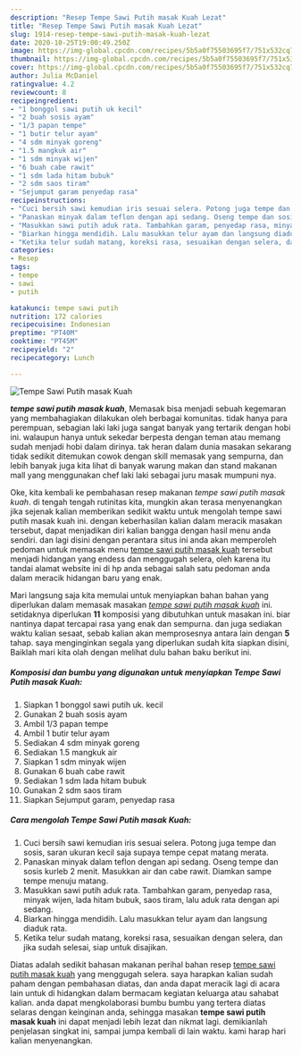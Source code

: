```yaml
---
description: "Resep Tempe Sawi Putih masak Kuah Lezat"
title: "Resep Tempe Sawi Putih masak Kuah Lezat"
slug: 1914-resep-tempe-sawi-putih-masak-kuah-lezat
date: 2020-10-25T19:00:49.250Z
image: https://img-global.cpcdn.com/recipes/5b5a0f75503695f7/751x532cq70/tempe-sawi-putih-masak-kuah-foto-resep-utama.jpg
thumbnail: https://img-global.cpcdn.com/recipes/5b5a0f75503695f7/751x532cq70/tempe-sawi-putih-masak-kuah-foto-resep-utama.jpg
cover: https://img-global.cpcdn.com/recipes/5b5a0f75503695f7/751x532cq70/tempe-sawi-putih-masak-kuah-foto-resep-utama.jpg
author: Julia McDaniel
ratingvalue: 4.2
reviewcount: 8
recipeingredient:
- "1 bonggol sawi putih uk kecil"
- "2 buah sosis ayam"
- "1/3 papan tempe"
- "1 butir telur ayam"
- "4 sdm minyak goreng"
- "1.5 mangkuk air"
- "1 sdm minyak wijen"
- "6 buah cabe rawit"
- "1 sdm lada hitam bubuk"
- "2 sdm saos tiram"
- "Sejumput garam penyedap rasa"
recipeinstructions:
- "Cuci bersih sawi kemudian iris sesuai selera. Potong juga tempe dan sosis, saran ukuran kecil saja supaya tempe cepat matang merata."
- "Panaskan minyak dalam teflon dengan api sedang. Oseng tempe dan sosis kurleb 2 menit. Masukkan air dan cabe rawit. Diamkan sampe tempe menuju matang."
- "Masukkan sawi putih aduk rata. Tambahkan garam, penyedap rasa, minyak wijen, lada hitam bubuk, saos tiram, lalu aduk rata dengan api sedang."
- "Biarkan hingga mendidih. Lalu masukkan telur ayam dan langsung diaduk rata."
- "Ketika telur sudah matang, koreksi rasa, sesuaikan dengan selera, dan jika sudah selesai, siap untuk disajikan."
categories:
- Resep
tags:
- tempe
- sawi
- putih

katakunci: tempe sawi putih 
nutrition: 172 calories
recipecuisine: Indonesian
preptime: "PT40M"
cooktime: "PT45M"
recipeyield: "2"
recipecategory: Lunch

---
```



![Tempe Sawi Putih masak Kuah](https://img-global.cpcdn.com/recipes/5b5a0f75503695f7/751x532cq70/tempe-sawi-putih-masak-kuah-foto-resep-utama.jpg)

<b><i>tempe sawi putih masak kuah</i></b>, Memasak bisa menjadi sebuah kegemaran yang membahagiakan dilakukan oleh berbagai komunitas. tidak hanya para perempuan, sebagian laki laki juga sangat banyak yang tertarik dengan hobi ini. walaupun hanya untuk sekedar berpesta dengan teman atau memang sudah menjadi hobi dalam dirinya. tak heran dalam dunia masakan sekarang tidak sedikit ditemukan cowok dengan skill memasak yang sempurna, dan lebih banyak juga kita lihat di banyak warung makan dan stand makanan mall yang menggunakan chef laki laki sebagai juru masak mumpuni nya.



Oke, kita kembali ke pembahasan resep makanan <i>tempe sawi putih masak kuah</i>. di tengah tengah rutinitas kita, mungkin akan terasa menyenangkan jika sejenak kalian memberikan sedikit waktu untuk mengolah tempe sawi putih masak kuah ini. dengan keberhasilan kalian dalam meracik masakan tersebut, dapat menjadikan diri kalian bangga dengan hasil menu anda sendiri. dan lagi disini dengan perantara situs ini anda akan memperoleh pedoman untuk memasak menu <u>tempe sawi putih masak kuah</u> tersebut menjadi hidangan yang endess dan menggugah selera, oleh karena itu tandai alamat website ini di hp anda sebagai salah satu pedoman anda dalam meracik hidangan baru yang enak.


Mari langsung saja kita memulai untuk menyiapkan bahan bahan yang diperlukan dalam memasak masakan <u><i>tempe sawi putih masak kuah</i></u> ini. setidaknya diperlukan <b>11</b> komposisi yang dibutuhkan untuk masakan ini. biar nantinya dapat tercapai rasa yang enak dan sempurna. dan juga sediakan waktu kalian sesaat, sebab kalian akan memprosesnya antara lain dengan <b>5</b> tahap. saya menginginkan segala yang diperlukan sudah kita siapkan disini, Baiklah mari kita olah dengan melihat dulu bahan baku berikut ini.

<!--inarticleads1-->

##### Komposisi dan bumbu yang digunakan untuk menyiapkan Tempe Sawi Putih masak Kuah:

1. Siapkan 1 bonggol sawi putih uk. kecil
1. Gunakan 2 buah sosis ayam
1. Ambil 1/3 papan tempe
1. Ambil 1 butir telur ayam
1. Sediakan 4 sdm minyak goreng
1. Sediakan 1.5 mangkuk air
1. Siapkan 1 sdm minyak wijen
1. Gunakan 6 buah cabe rawit
1. Sediakan 1 sdm lada hitam bubuk
1. Gunakan 2 sdm saos tiram
1. Siapkan Sejumput garam, penyedap rasa




<!--inarticleads2-->

##### Cara mengolah Tempe Sawi Putih masak Kuah:

1. Cuci bersih sawi kemudian iris sesuai selera. Potong juga tempe dan sosis, saran ukuran kecil saja supaya tempe cepat matang merata.
1. Panaskan minyak dalam teflon dengan api sedang. Oseng tempe dan sosis kurleb 2 menit. Masukkan air dan cabe rawit. Diamkan sampe tempe menuju matang.
1. Masukkan sawi putih aduk rata. Tambahkan garam, penyedap rasa, minyak wijen, lada hitam bubuk, saos tiram, lalu aduk rata dengan api sedang.
1. Biarkan hingga mendidih. Lalu masukkan telur ayam dan langsung diaduk rata.
1. Ketika telur sudah matang, koreksi rasa, sesuaikan dengan selera, dan jika sudah selesai, siap untuk disajikan.




Diatas adalah sedikit bahasan makanan perihal bahan resep <u>tempe sawi putih masak kuah</u> yang menggugah selera. saya harapkan kalian sudah paham dengan pembahasan diatas, dan anda dapat meracik lagi di acara lain untuk di hidangkan dalam bermacam kegiatan keluarga atau sahabat kalian. anda dapat mengkolaborasi bumbu bumbu yang tertera diatas selaras dengan keinginan anda, sehingga masakan <b>tempe sawi putih masak kuah</b> ini dapat menjadi lebih lezat dan nikmat lagi. demikianlah penjelasan singkat ini, sampai jumpa kembali di lain waktu. kami harap hari kalian menyenangkan.
